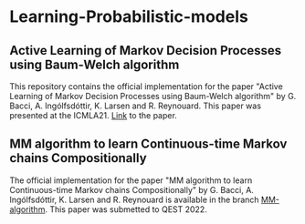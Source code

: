# Learning-Probabilistic-models
## Active Learning of Markov Decision Processes using Baum-Welch algorithm
This repository contains the official implementation for the paper "Active Learning of Markov Decision Processes using Baum-Welch algorithm" by G. Bacci, A. Ingólfsdóttir, K. Larsen and R. Reynouard.
This paper was presented at the ICMLA21.
[Link](https://arxiv.org/abs/2110.03014) to the paper.

## MM algorithm to learn Continuous-time Markov chains Compositionally

The official implementation for the paper "MM algorithm to learn Continuous-time Markov chains Compositionally" by G. Bacci, A. Ingólfsdóttir, K. Larsen and R. Reynouard is available in the branch [MM-algorithm](/Rapfff/Learning-Probabilistic-models/tree/MM-algorithm).
This paper was submetted to QEST 2022.
